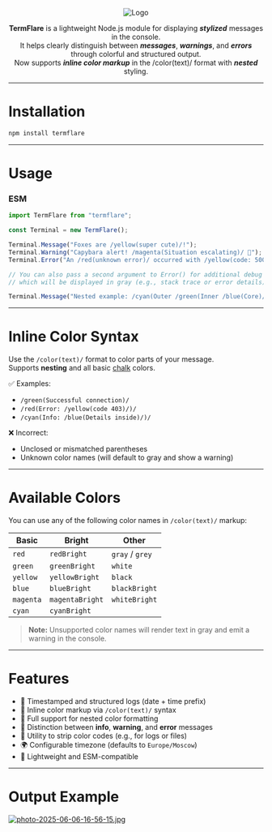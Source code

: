 <p align="center">
  <img src="https://i.postimg.cc/bJQtqCcP/image.png" alt="Logo"/>
</p>

<div align="center">

**TermFlare** is a lightweight Node.js module for displaying ***stylized*** messages in the console.  
It helps clearly distinguish between ***messages***, ***warnings***, and ***errors*** through colorful and structured output.  
Now supports ***inline color markup*** in the /color(text)/ format with ***nested*** styling.

</div>

---

# Installation  
```bash
npm install termflare
```

---

# Usage

### ESM
```javascript
import TermFlare from "termflare";

const Terminal = new TermFlare();

Terminal.Message("Foxes are /yellow(super cute)/!");
Terminal.Warning("Capybara alert! /magenta(Situation escalating)/ 🦫");
Terminal.Error("An /red(unknown error)/ occurred with /yellow(code: 500)/.");

// You can also pass a second argument to Error() for additional debug info,
// which will be displayed in gray (e.g., stack trace or error details).

Terminal.Message("Nested example: /cyan(Outer /green(Inner /blue(Core)/)/ text)/");
```

---

# Inline Color Syntax

Use the `/color(text)/` format to color parts of your message.  
Supports **nesting** and all basic [chalk](https://github.com/chalk/chalk#colors) colors.

✅ Examples:
- `/green(Successful connection)/`
- `/red(Error: /yellow(code 403)/)/`
- `/cyan(Info: /blue(Details inside)/)/`

❌ Incorrect:
- Unclosed or mismatched parentheses
- Unknown color names (will default to gray and show a warning)

---

# Available Colors

You can use any of the following color names in `/color(text)/` markup:

| Basic        | Bright         | Other             |
|--------------|----------------|-------------------|
| `red`        | `redBright`    | `gray` / `grey`   |
| `green`      | `greenBright`  | `white`           |
| `yellow`     | `yellowBright` | `black`           |
| `blue`       | `blueBright`   | `blackBright`     |
| `magenta`    | `magentaBright`| `whiteBright`     |
| `cyan`       | `cyanBright`   |                   |

> **Note:** Unsupported color names will render text in gray and emit a warning in the console.

---

# Features

- 📅 Timestamped and structured logs (date + time prefix)
- 🎨 Inline color markup via `/color(text)/` syntax
- 🔄 Full support for nested color formatting
- 🎯 Distinction between **info**, **warning**, and **error** messages
- 🧼 Utility to strip color codes (e.g., for logs or files)
- 🌍 Configurable timezone (defaults to `Europe/Moscow`)
- 🔧 Lightweight and ESM-compatible

---

# Output Example

[![photo-2025-06-06-16-56-15.jpg](https://i.postimg.cc/BvqrJ9BJ/photo-2025-06-06-16-56-15.jpg)](https://postimg.cc/3kcSZqqq)